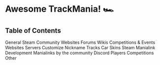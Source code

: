 #  Awesome TrackMania! 🏎

## Table of Contents
  General
    Steam
  Community Websites
  Forums
  Wikis
  Competitions & Events
    Websites
  Servers
  Customize
    Nickname
    Tracks
    Car Skins
    Steam
  Manialink
    Development
    Manialinks by the community
  Discord
    Players
    Competitions
  Other
